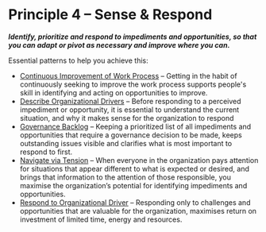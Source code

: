 [:menu-title]: # "Sense & Respond"

# Principle 4 – Sense & Respond


**_Identify, prioritize and respond to impediments and opportunities, so that you can adapt or pivot as necessary and improve where you can._**

Essential patterns to help you achieve this:

-   [Continuous Improvement of Work Process](section:continuous-improvement-of-work-process.html) – Getting in the habit of continuously seeking to improve the work process supports people's skill in identifying and acting on opportunities to improve.
-   [Describe Organizational Drivers](section:describe-organizational-drivers.html) – Before responding to a perceived impediment or opportunity, it is essential to understand the current situation, and why it makes sense for the organization to respond
-   [Governance Backlog](section:governance-backlog.html) – Keeping a prioritized list of all impediments and opportunities that require a governance decision to be made, keeps outstanding issues visible and clarifies what is most important to respond to first.
-   [Navigate via Tension](section:navigate-via-tension.html) – When everyone in the organization pays attention for situations that appear different to what is expected or desired, and brings that information to the attention of those responsible, you maximise the organization’s potential for identifying impediments and opportunities.
-   [Respond to Organizational Driver](section:respond-to-organizational-drivers.html) – Responding only to challenges and opportunities that are valuable for the organization,  maximises return on investment of  limited time, energy and resources.
